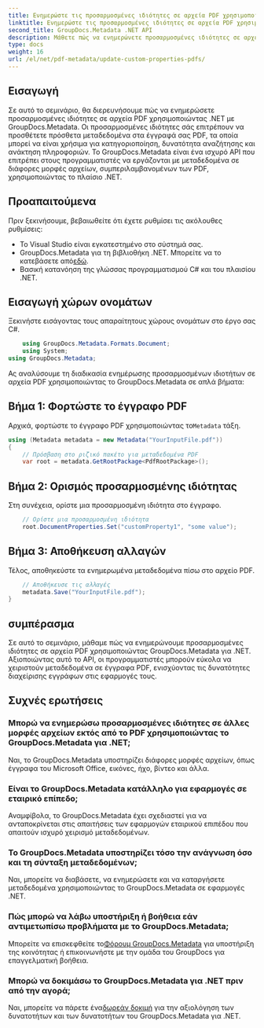 ```yaml
---
title: Ενημερώστε τις προσαρμοσμένες ιδιότητες σε αρχεία PDF χρησιμοποιώντας .NET
linktitle: Ενημερώστε τις προσαρμοσμένες ιδιότητες σε αρχεία PDF χρησιμοποιώντας .NET
second_title: GroupDocs.Metadata .NET API
description: Μάθετε πώς να ενημερώνετε προσαρμοσμένες ιδιότητες σε αρχεία PDF χρησιμοποιώντας το .NET με το GroupDocs.Metadata. Απλά βήματα για αποτελεσματικό χειρισμό μεταδεδομένων PDF.
type: docs
weight: 16
url: /el/net/pdf-metadata/update-custom-properties-pdfs/
---
```

## Εισαγωγή
Σε αυτό το σεμινάριο, θα διερευνήσουμε πώς να ενημερώσετε προσαρμοσμένες ιδιότητες σε αρχεία PDF χρησιμοποιώντας .NET με GroupDocs.Metadata. Οι προσαρμοσμένες ιδιότητες σάς επιτρέπουν να προσθέτετε πρόσθετα μεταδεδομένα στα έγγραφά σας PDF, τα οποία μπορεί να είναι χρήσιμα για κατηγοριοποίηση, δυνατότητα αναζήτησης και ανάκτηση πληροφοριών. Το GroupDocs.Metadata είναι ένα ισχυρό API που επιτρέπει στους προγραμματιστές να εργάζονται με μεταδεδομένα σε διάφορες μορφές αρχείων, συμπεριλαμβανομένων των PDF, χρησιμοποιώντας το πλαίσιο .NET.
## Προαπαιτούμενα
Πριν ξεκινήσουμε, βεβαιωθείτε ότι έχετε ρυθμίσει τις ακόλουθες ρυθμίσεις:
- Το Visual Studio είναι εγκατεστημένο στο σύστημά σας.
-  GroupDocs.Metadata για τη βιβλιοθήκη .NET. Μπορείτε να το κατεβάσετε από[εδώ](https://releases.groupdocs.com/metadata/net/).
- Βασική κατανόηση της γλώσσας προγραμματισμού C# και του πλαισίου .NET.

## Εισαγωγή χώρων ονομάτων
Ξεκινήστε εισάγοντας τους απαραίτητους χώρους ονομάτων στο έργο σας C#.
```csharp
    using GroupDocs.Metadata.Formats.Document;
    using System;
using GroupDocs.Metadata;
```

Ας αναλύσουμε τη διαδικασία ενημέρωσης προσαρμοσμένων ιδιοτήτων σε αρχεία PDF χρησιμοποιώντας το GroupDocs.Metadata σε απλά βήματα:
## Βήμα 1: Φορτώστε το έγγραφο PDF
 Αρχικά, φορτώστε το έγγραφο PDF χρησιμοποιώντας το`Metadata` τάξη.
```csharp
using (Metadata metadata = new Metadata("YourInputFile.pdf"))
{
    // Πρόσβαση στο ριζικό πακέτο για μεταδεδομένα PDF
    var root = metadata.GetRootPackage<PdfRootPackage>();
```
## Βήμα 2: Ορισμός προσαρμοσμένης ιδιότητας
Στη συνέχεια, ορίστε μια προσαρμοσμένη ιδιότητα στο έγγραφο.
```csharp
    // Ορίστε μια προσαρμοσμένη ιδιότητα
    root.DocumentProperties.Set("customProperty1", "some value");
```
## Βήμα 3: Αποθήκευση αλλαγών
Τέλος, αποθηκεύστε τα ενημερωμένα μεταδεδομένα πίσω στο αρχείο PDF.
```csharp
    // Αποθήκευσε τις αλλαγές
    metadata.Save("YourInputFile.pdf");
}
```

## συμπέρασμα
Σε αυτό το σεμινάριο, μάθαμε πώς να ενημερώνουμε προσαρμοσμένες ιδιότητες σε αρχεία PDF χρησιμοποιώντας GroupDocs.Metadata για .NET. Αξιοποιώντας αυτό το API, οι προγραμματιστές μπορούν εύκολα να χειριστούν μεταδεδομένα σε έγγραφα PDF, ενισχύοντας τις δυνατότητες διαχείρισης εγγράφων στις εφαρμογές τους.

## Συχνές ερωτήσεις
### Μπορώ να ενημερώσω προσαρμοσμένες ιδιότητες σε άλλες μορφές αρχείων εκτός από το PDF χρησιμοποιώντας το GroupDocs.Metadata για .NET;
Ναι, το GroupDocs.Metadata υποστηρίζει διάφορες μορφές αρχείων, όπως έγγραφα του Microsoft Office, εικόνες, ήχο, βίντεο και άλλα.
### Είναι το GroupDocs.Metadata κατάλληλο για εφαρμογές σε εταιρικό επίπεδο;
Αναμφίβολα, το GroupDocs.Metadata έχει σχεδιαστεί για να ανταποκρίνεται στις απαιτήσεις των εφαρμογών εταιρικού επιπέδου που απαιτούν ισχυρό χειρισμό μεταδεδομένων.
### Το GroupDocs.Metadata υποστηρίζει τόσο την ανάγνωση όσο και τη σύνταξη μεταδεδομένων;
Ναι, μπορείτε να διαβάσετε, να ενημερώσετε και να καταργήσετε μεταδεδομένα χρησιμοποιώντας το GroupDocs.Metadata σε εφαρμογές .NET.
### Πώς μπορώ να λάβω υποστήριξη ή βοήθεια εάν αντιμετωπίσω προβλήματα με το GroupDocs.Metadata;
 Μπορείτε να επισκεφθείτε το[Φόρουμ GroupDocs.Metadata](https://forum.groupdocs.com/c/metadata/14) για υποστήριξη της κοινότητας ή επικοινωνήστε με την ομάδα του GroupDocs για επαγγελματική βοήθεια.
### Μπορώ να δοκιμάσω το GroupDocs.Metadata για .NET πριν από την αγορά;
 Ναι, μπορείτε να πάρετε ένα[δωρεάν δοκιμή](https://releases.groupdocs.com/) για την αξιολόγηση των δυνατοτήτων και των δυνατοτήτων του GroupDocs.Metadata για .NET.